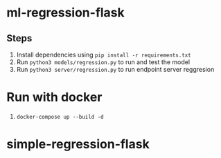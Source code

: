# ml-regression-flask

## Steps
1. Install dependencies using `pip install -r requirements.txt`
2. Run `python3 models/regression.py` to run and test the model
3. Run `python3 server/regression.py` to run endpoint server reggresion

# Run with docker
1. `docker-compose up --build -d`
# simple-regression-flask
